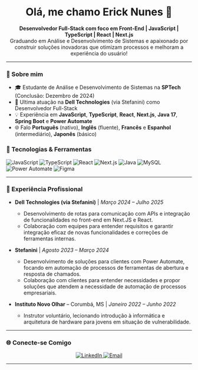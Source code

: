 <h1 align="center">Olá, me chamo Erick Nunes 👋</h1>

<p align="center">
  <strong>Desenvolvedor Full-Stack com foco em Front-End | JavaScript | TypeScript | React | Next.js</strong><br>
  Graduando em Análise e Desenvolvimento de Sistemas e apaixonado por construir soluções inovadoras que otimizam processos e melhoram a experiência do usuário!
</p>

---

### 🚀 Sobre mim
- 🎓 Estudante de Análise e Desenvolvimento de Sistemas na **SPTech** (Conclusão: Dezembro de 2024)
- 💼 Ultima atuação na **Dell Technologies** (via Stefanini) como Desenvolvedor Full-Stack
- 💡 Experiência em **JavaScript**, **TypeScript**, **React**, **Next.js**, **Java 17**, **Spring Boot** e **Power Automate**
- 🌐 Falo **Português** (nativo), **Inglês** (fluente), **Francês** e **Espanhol** (intermediário), **Japonês** (básico)

### 🔧 Tecnologias & Ferramentas
<div>
  <img src="https://img.shields.io/badge/-JavaScript-F7DF1E?logo=javascript&logoColor=black&style=for-the-badge" alt="JavaScript"/>
  <img src="https://img.shields.io/badge/-TypeScript-007ACC?logo=typescript&logoColor=white&style=for-the-badge" alt="TypeScript"/>
  <img src="https://img.shields.io/badge/-React-61DAFB?logo=react&logoColor=black&style=for-the-badge" alt="React"/>
  <img src="https://img.shields.io/badge/-Next.js-000000?logo=nextdotjs&logoColor=white&style=for-the-badge" alt="Next.js"/>
  <img src="https://img.shields.io/badge/-Java-007396?logo=java&logoColor=white&style=for-the-badge" alt="Java"/>
  <img src="https://img.shields.io/badge/-MySQL-4479A1?logo=mysql&logoColor=white&style=for-the-badge" alt="MySQL"/>
  <img src="https://img.shields.io/badge/-Power%20Automate-0078D4?logo=power-automate&logoColor=white&style=for-the-badge" alt="Power Automate"/>
  <img src="https://img.shields.io/badge/-Figma-F24E1E?logo=figma&logoColor=white&style=for-the-badge" alt="Figma"/>
</div>

---

### 📌 Experiência Profissional
- **Dell Technologies (via Stefanini)** | _Março 2024 – Julho 2025_
  - Desenvolvimento de rotas para comunicação com APIs e integração de funcionalidades no front-end em Next.JS e React.
  - Colaboração com equipes para entender requisitos e garantir integração eficaz de novas funcionalidades e correções de ferramentas internas.

- **Stefanini** | _Agosto 2023 – Março 2024_
  - Desenvolvimento de soluções para clientes com Power Automate, focando em automação de processos de ferramentas de abertura e resposta de chamados.
  - Colaboração com clientes para entender necessidades e propor soluções que atendem a necessidade de automação de processos empresariais.

- **Instituto Novo Olhar** – Corumbá, MS | _Janeiro 2022 – Junho 2022_
  - Instrutor voluntário, lecionando introdução à informática e arquitetura de hardware para jovens em situação de vulnerabilidade.

---

### 🌐 Conecte-se Comigo
<p align="center">
  <a href="https://www.linkedin.com/in/erick-nunes-a243742b1/" target="_blank">
    <img src="https://img.shields.io/badge/LinkedIn-0077B5?logo=linkedin&logoColor=white&style=for-the-badge" alt="LinkedIn"/>
  </a>
  <a href="mailto:araujoerick.n1@gmail.com" target="_blank">
    <img src="https://img.shields.io/badge/Email-D14836?logo=gmail&logoColor=white&style=for-the-badge" alt="Email"/>
  </a>
</p>

---
